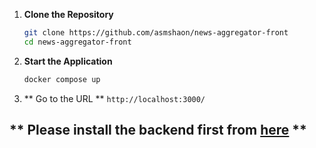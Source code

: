 1. **Clone the Repository**

   ```bash
   git clone https://github.com/asmshaon/news-aggregator-front
   cd news-aggregator-front
   ```

2. **Start the Application**
   ```bash
   docker compose up
   ```
3. ** Go to the URL **
   `http://localhost:3000/`

## ** Please install the backend first from [here](https://github.com/asmshaon/news-aggregator) **
